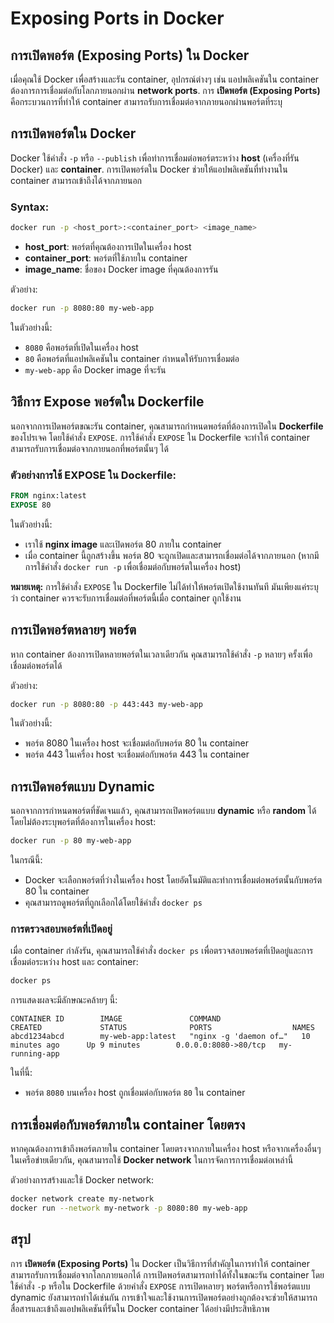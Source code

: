 # Exposing Ports in Docker

## การเปิดพอร์ต (Exposing Ports) ใน Docker

เมื่อคุณใช้ Docker เพื่อสร้างและรัน container, อุปกรณ์ต่างๆ เช่น แอปพลิเคชันใน container ต้องการการเชื่อมต่อกับโลกภายนอกผ่าน **network ports**. การ **เปิดพอร์ต (Exposing Ports)** คือกระบวนการที่ทำให้ container สามารถรับการเชื่อมต่อจากภายนอกผ่านพอร์ตที่ระบุ

## การเปิดพอร์ตใน Docker

Docker ใช้คำสั่ง `-p` หรือ `--publish` เพื่อทำการเชื่อมต่อพอร์ตระหว่าง **host** (เครื่องที่รัน Docker) และ **container**. การเปิดพอร์ตใน Docker ช่วยให้แอปพลิเคชันที่ทำงานใน container สามารถเข้าถึงได้จากภายนอก

### Syntax:
```bash
docker run -p <host_port>:<container_port> <image_name>
```

- **host_port**: พอร์ตที่คุณต้องการเปิดในเครื่อง host
- **container_port**: พอร์ตที่ใช้ภายใน container
- **image_name**: ชื่อของ Docker image ที่คุณต้องการรัน

ตัวอย่าง:
```bash
docker run -p 8080:80 my-web-app
```
ในตัวอย่างนี้:
- `8080` คือพอร์ตที่เปิดในเครื่อง host
- `80` คือพอร์ตที่แอปพลิเคชันใน container กำหนดให้รับการเชื่อมต่อ
- `my-web-app` คือ Docker image ที่จะรัน

## วิธีการ Expose พอร์ตใน Dockerfile

นอกจากการเปิดพอร์ตขณะรัน container, คุณสามารถกำหนดพอร์ตที่ต้องการเปิดใน **Dockerfile** ของโปรเจค โดยใช้คำสั่ง `EXPOSE`. การใช้คำสั่ง `EXPOSE` ใน Dockerfile จะทำให้ container สามารถรับการเชื่อมต่อจากภายนอกที่พอร์ตนั้นๆ ได้

### ตัวอย่างการใช้ EXPOSE ใน Dockerfile:
```Dockerfile
FROM nginx:latest
EXPOSE 80
```

ในตัวอย่างนี้:
- เราใช้ **nginx image** และเปิดพอร์ต 80 ภายใน container
- เมื่อ container นี้ถูกสร้างขึ้น พอร์ต 80 จะถูกเปิดและสามารถเชื่อมต่อได้จากภายนอก (หากมีการใช้คำสั่ง `docker run -p` เพื่อเชื่อมต่อกับพอร์ตในเครื่อง host)

**หมายเหตุ:** การใช้คำสั่ง `EXPOSE` ใน Dockerfile ไม่ได้ทำให้พอร์ตเปิดใช้งานทันที มันเพียงแค่ระบุว่า container ควรจะรับการเชื่อมต่อที่พอร์ตนี้เมื่อ container ถูกใช้งาน

## การเปิดพอร์ตหลายๆ พอร์ต

หาก container ต้องการเปิดหลายพอร์ตในเวลาเดียวกัน คุณสามารถใช้คำสั่ง `-p` หลายๆ ครั้งเพื่อเชื่อมต่อพอร์ตได้

ตัวอย่าง:
```bash
docker run -p 8080:80 -p 443:443 my-web-app
```
ในตัวอย่างนี้:
- พอร์ต 8080 ในเครื่อง host จะเชื่อมต่อกับพอร์ต 80 ใน container
- พอร์ต 443 ในเครื่อง host จะเชื่อมต่อกับพอร์ต 443 ใน container

## การเปิดพอร์ตแบบ Dynamic

นอกจากการกำหนดพอร์ตที่ชัดเจนแล้ว, คุณสามารถเปิดพอร์ตแบบ **dynamic** หรือ **random** ได้โดยไม่ต้องระบุพอร์ตที่ต้องการในเครื่อง host:

```bash
docker run -p 80 my-web-app
```

ในกรณีนี้:
- Docker จะเลือกพอร์ตที่ว่างในเครื่อง host โดยอัตโนมัติและทำการเชื่อมต่อพอร์ตนั้นกับพอร์ต 80 ใน container
- คุณสามารถดูพอร์ตที่ถูกเลือกได้โดยใช้คำสั่ง `docker ps`

### การตรวจสอบพอร์ตที่เปิดอยู่

เมื่อ container กำลังรัน, คุณสามารถใช้คำสั่ง `docker ps` เพื่อตรวจสอบพอร์ตที่เปิดอยู่และการเชื่อมต่อระหว่าง host และ container:
```bash
docker ps
```
การแสดงผลจะมีลักษณะคล้ายๆ นี้:
```
CONTAINER ID        IMAGE               COMMAND                  CREATED             STATUS              PORTS                  NAMES
abcd1234abcd        my-web-app:latest   "nginx -g 'daemon of…"   10 minutes ago      Up 9 minutes        0.0.0.0:8080->80/tcp   my-running-app
```
ในที่นี้:
- พอร์ต `8080` บนเครื่อง host ถูกเชื่อมต่อกับพอร์ต `80` ใน container

## การเชื่อมต่อกับพอร์ตภายใน container โดยตรง

หากคุณต้องการเข้าถึงพอร์ตภายใน container โดยตรงจากภายในเครื่อง host หรือจากเครื่องอื่นๆ ในเครือข่ายเดียวกัน, คุณสามารถใช้ **Docker network** ในการจัดการการเชื่อมต่อเหล่านี้

ตัวอย่างการสร้างและใช้ Docker network:
```bash
docker network create my-network
docker run --network my-network -p 8080:80 my-web-app
```

## สรุป

การ **เปิดพอร์ต (Exposing Ports)** ใน Docker เป็นวิธีการที่สำคัญในการทำให้ container สามารถรับการเชื่อมต่อจากโลกภายนอกได้ การเปิดพอร์ตสามารถทำได้ทั้งในขณะรัน container โดยใช้คำสั่ง `-p` หรือใน Dockerfile ด้วยคำสั่ง `EXPOSE` การเปิดหลายๆ พอร์ตหรือการใช้พอร์ตแบบ dynamic ยังสามารถทำได้เช่นกัน การเข้าใจและใช้งานการเปิดพอร์ตอย่างถูกต้องจะช่วยให้สามารถสื่อสารและเข้าถึงแอปพลิเคชันที่รันใน Docker container ได้อย่างมีประสิทธิภาพ